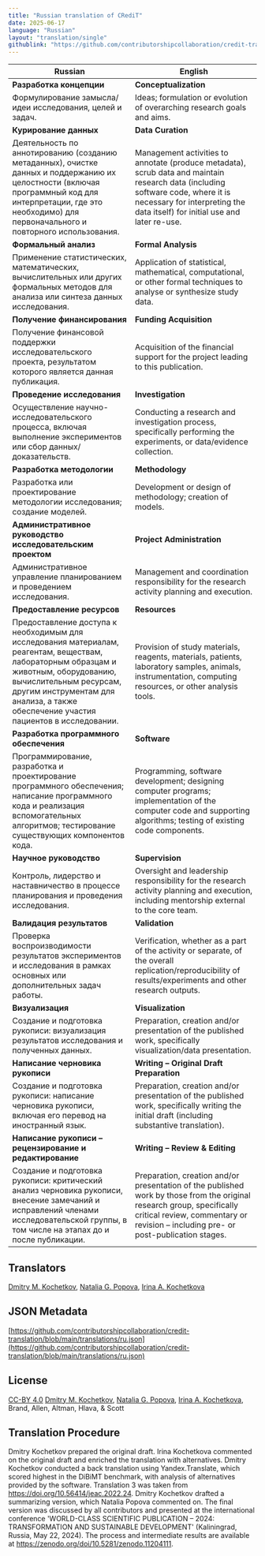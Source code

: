 ```yaml
---
title: "Russian translation of CRediT"
date: 2025-06-17
language: "Russian"
layout: "translation/single"
githublink: "https://github.com/contributorshipcollaboration/credit-translation/blob/main/translations/ru.json"
---
```


| Russian | English |
| --- | --- |
| **Разработка концепции** | **Conceptualization** |
| Формулирование замысла/идеи исследования, целей и задач. | Ideas; formulation or evolution of overarching research goals and aims. |
| **Курирование данных** | **Data Curation** |
| Деятельность по аннотированию (созданию метаданных), очистке данных и поддержанию их целостности (включая программный код для интерпретации, где это необходимо) для первоначального и повторного использования. | Management activities to annotate (produce metadata), scrub data and maintain research data (including software code, where it is necessary for interpreting the data itself) for initial use and later re-use. |
| **Формальный анализ** | **Formal Analysis** |
| Применение статистических, математических, вычислительных или других формальных методов для анализа или синтеза данных исследования. | Application of statistical, mathematical, computational, or other formal techniques to analyse or synthesize study data. |
| **Получение финансирования** | **Funding Acquisition** |
| Получение финансовой поддержки исследовательского проекта, результатом которого является данная публикация. | Acquisition of the financial support for the project leading to this publication. |
| **Проведение исследования** | **Investigation** |
| Осуществление научно-исследовательского процесса, включая выполнение экспериментов или сбор данных/доказательств. | Conducting a research and investigation process, specifically performing the experiments, or data/evidence collection. |
| **Разработка методологии** | **Methodology** |
| Разработка или проектирование методологии исследования; создание моделей. | Development or design of methodology; creation of models. |
| **Административное руководство исследовательским проектом** | **Project Administration** |
| Административное управление планированием и проведением исследования. | Management and coordination responsibility for the research activity planning and execution. |
| **Предоставление ресурсов** | **Resources** |
| Предоставление доступа к необходимым для исследования материалам, реагентам, веществам, лабораторным образцам и животным, оборудованию, вычислительным ресурсам, другим инструментам для анализа, а также обеспечение участия пациентов в исследовании. | Provision of study materials, reagents, materials, patients, laboratory samples, animals, instrumentation, computing resources, or other analysis tools. |
| **Разработка программного обеспечения** | **Software** |
| Программирование, разработка и проектирование программного обеспечения; написание программного кода и реализация вспомогательных алгоритмов; тестирование существующих компонентов кода. | Programming, software development; designing computer programs; implementation of the computer code and supporting algorithms; testing of existing code components. |
| **Научное руководство** | **Supervision** |
| Контроль, лидерство и наставничество в процессе планирования и проведения исследования. | Oversight and leadership responsibility for the research activity planning and execution, including mentorship external to the core team. |
| **Валидация результатов** | **Validation** |
| Проверка воспроизводимости результатов экспериментов и исследования в рамках основных или дополнительных задач работы. | Verification, whether as a part of the activity or separate, of the overall replication/reproducibility of results/experiments and other research outputs. |
| **Визуализация** | **Visualization** |
| Создание и подготовка рукописи: визуализация результатов исследования и полученных данных. | Preparation, creation and/or presentation of the published work, specifically visualization/data presentation. |
| **Написание черновика рукописи** | **Writing – Original Draft Preparation** |
| Создание и подготовка рукописи: написание черновика рукописи, включая его перевод на иностранный язык. | Preparation, creation and/or presentation of the published work, specifically writing the initial draft (including substantive translation). |
| **Написание рукописи – рецензирование и редактирование** | **Writing – Review & Editing** |
| Создание и подготовка рукописи: критический анализ черновика рукописи, внесение замечаний и исправлений членами исследовательской группы, в том числе на этапах до и после публикации. | Preparation, creation and/or presentation of the published work by those from the original research group, specifically critical review, commentary or revision – including pre- or post-publication stages. |

## Translators

[Dmitry M. Kochetkov](https://orcid.org/0000-0001-7890-7532), [Natalia G. Popova](https://orcid.org/0000-0001-7856-5413), [Irina A. Kochetkova](https://orcid.org/0000-0002-1594-427X)

## JSON Metadata

[https://github.com/contributorshipcollaboration/credit-translation/blob/main/translations/ru.json](https://github.com/contributorshipcollaboration/credit-translation/blob/main/translations/ru.json)

## License

[CC-BY 4.0](https://creativecommons.org/licenses/by/4.0/) [Dmitry M. Kochetkov](https://orcid.org/0000-0001-7890-7532), [Natalia G. Popova](https://orcid.org/0000-0001-7856-5413), [Irina A. Kochetkova](https://orcid.org/0000-0002-1594-427X), Brand, Allen, Altman, Hlava, & Scott

## Translation Procedure

Dmitry Kochetkov prepared the original draft. Irina Kochetkova commented on the original draft and enriched the translation with alternatives. Dmitry Kochetkov conducted a back translation using Yandex.Translate, which scored highest in the DiBiMT benchmark, with analysis of alternatives provided by the software. Translation 3 was taken from https://doi.org/10.56414/jeac.2022.24. Dmitry Kochetkov drafted a summarizing version, which Natalia Popova commented on. The final version was discussed by all contributors and presented at the international conference 'WORLD-CLASS SCIENTIFIC PUBLICATION – 2024: TRANSFORMATION AND SUSTAINABLE DEVELOPMENT' (Kaliningrad, Russia, May 22, 2024). The process and intermediate results are available at https://zenodo.org/doi/10.5281/zenodo.11204111.